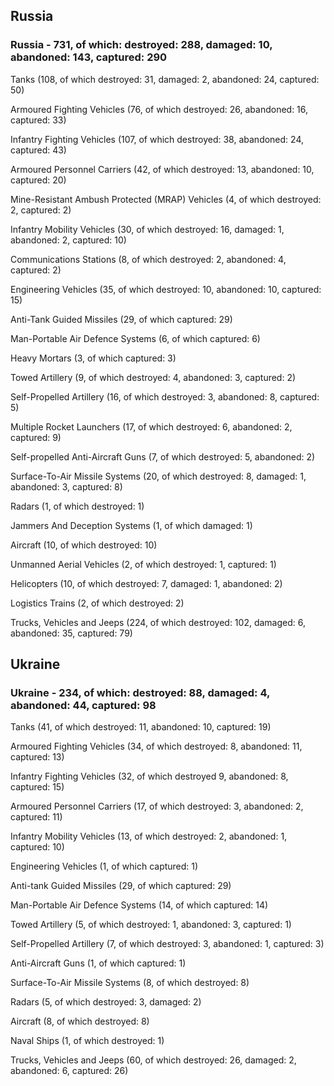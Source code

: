 
 
 ## Russia
 
 ### Russia - 731, of which: destroyed: 288, damaged: 10, abandoned: 143, captured: 290

 

 

 Tanks (108, of which destroyed: 31, damaged: 2, abandoned: 24, captured: 50)

 Armoured Fighting Vehicles (76, of which destroyed: 26, abandoned: 16, captured: 33)

 Infantry Fighting Vehicles (107, of which destroyed: 38, abandoned: 24, captured: 43)

 Armoured Personnel Carriers (42, of which destroyed: 13, abandoned: 10, captured: 20)

 Mine-Resistant Ambush Protected (MRAP) Vehicles (4, of which destroyed: 2, captured: 2)

 Infantry Mobility Vehicles (30, of which destroyed: 16, damaged: 1, abandoned: 2, captured: 10)

 Communications Stations (8, of which destroyed: 2, abandoned: 4, captured: 2)

 Engineering Vehicles (35, of which destroyed: 10, abandoned: 10, captured: 15)

 Anti-Tank Guided Missiles (29, of which captured: 29)

 Man-Portable Air Defence Systems (6, of which captured: 6)

 Heavy Mortars (3, of which captured: 3)

 Towed Artillery (9, of which destroyed: 4, abandoned: 3, captured: 2)

 Self-Propelled Artillery (16, of which destroyed: 3, abandoned: 8, captured: 5)

 Multiple Rocket Launchers (17, of which destroyed: 6, abandoned: 2, captured: 9)

 Self-propelled Anti-Aircraft Guns (7, of which destroyed: 5, abandoned: 2)

 Surface-To-Air Missile Systems (20, of which destroyed: 8, damaged: 1, abandoned: 3, captured: 8)

 Radars (1, of which destroyed: 1)

 Jammers And Deception Systems (1, of which damaged: 1)

 Aircraft (10, of which destroyed: 10)

 Unmanned Aerial Vehicles (2, of which destroyed: 1, captured: 1)

 Helicopters (10, of which destroyed: 7, damaged: 1, abandoned: 2)

 Logistics Trains (2, of which destroyed: 2)

 Trucks, Vehicles and Jeeps (224, of which destroyed: 102, damaged: 6, abandoned: 35, captured: 79)

 
 
 ## Ukraine
 
 ### Ukraine - 234, of which: destroyed: 88, damaged: 4, abandoned: 44, captured: 98

 

 

 Tanks (41, of which destroyed: 11, abandoned: 10, captured: 19)

 Armoured Fighting Vehicles (34, of which destroyed: 8, abandoned: 11, captured: 13)

 Infantry Fighting Vehicles (32, of which destroyed 9, abandoned: 8, captured: 15)

 Armoured Personnel Carriers (17, of which destroyed: 3, abandoned: 2, captured: 11)

 Infantry Mobility Vehicles (13, of which destroyed: 2, abandoned: 1, captured: 10)

 Engineering Vehicles (1, of which captured: 1)

 Anti-tank Guided Missiles (29, of which captured: 29)

 Man-Portable Air Defence Systems (14, of which captured: 14)

 Towed Artillery (5, of which destroyed: 1, abandoned: 3, captured: 1)

 Self-Propelled Artillery (7, of which destroyed: 3, abandoned: 1, captured: 3)

 Anti-Aircraft Guns (1, of which captured: 1)

 Surface-To-Air Missile Systems (8, of which destroyed: 8)

 

 

 Radars (5, of which destroyed: 3, damaged: 2)

 Aircraft (8, of which destroyed: 8)

 Naval Ships (1, of which destroyed: 1)

 Trucks, Vehicles and Jeeps (60, of which destroyed: 26, damaged: 2, abandoned: 6, captured: 26)

